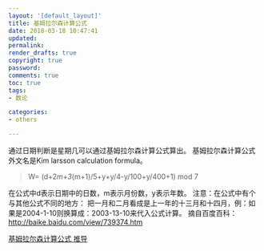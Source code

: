 ```yaml
---
layout: '[default_layout]'   
title: 基姆拉尔森计算公式           
date: 2018-03-18 10:47:41  
updated: 
permalink: 
render_drafts: true
copyright: true
password: 
comments: true
toc: true                  
tags:                        
- 数论

categories:                  
- others

---
```

通过日期判断是星期几可以通过基姆拉尔森计算公式算出。
基姆拉尔森计算公式外文名是Kim larsson calculation formula。

>W= (d+2*m+3*(m+1)/5+y+y/4-y/100+y/400+1) mod 7

在公式中d表示日期中的日数，m表示月份数，y表示年数。
注意：在公式中有个与其他公式不同的地方：
把一月和二月看成是上一年的十三月和十四月，例：如果是2004-1-10则换算成：2003-13-10来代入公式计算。
摘自百度百科：http://baike.baidu.com/view/739374.htm
<!--more-->
[基姆拉尔森计算公式 推导](https://www.cnblogs.com/SeekHit/p/7498408.html)